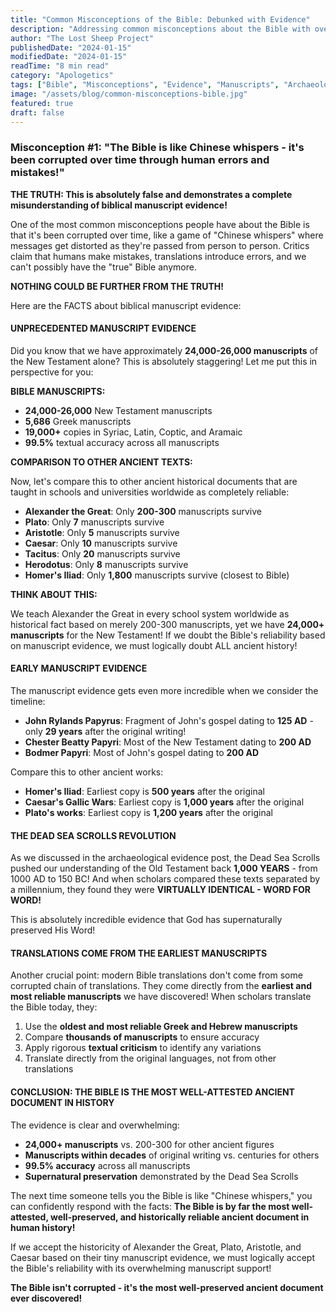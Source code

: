 ```yaml
---
title: "Common Misconceptions of the Bible: Debunked with Evidence"
description: "Addressing common misconceptions about the Bible with overwhelming manuscript evidence and archaeological facts."
author: "The Lost Sheep Project"
publishedDate: "2024-01-15"
modifiedDate: "2024-01-15"
readTime: "8 min read"
category: "Apologetics"
tags: ["Bible", "Misconceptions", "Evidence", "Manuscripts", "Archaeology"]
image: "/assets/blog/common-misconceptions-bible.jpg"
featured: true
draft: false
---
```


<!-- ## Common Misconceptions of the Bible -->

### Misconception #1: "The Bible is like Chinese whispers - it's been corrupted over time through human errors and mistakes!"

**THE TRUTH: This is absolutely false and demonstrates a complete misunderstanding of biblical manuscript evidence!**

One of the most common misconceptions people have about the Bible is that it's been corrupted over time, like a game of "Chinese whispers" where messages get distorted as they're passed from person to person. Critics claim that humans make mistakes, translations introduce errors, and we can't possibly have the "true" Bible anymore.

**NOTHING COULD BE FURTHER FROM THE TRUTH!**

Here are the FACTS about biblical manuscript evidence:

#### **UNPRECEDENTED MANUSCRIPT EVIDENCE**

Did you know that we have approximately **24,000-26,000 manuscripts** of the New Testament alone? This is absolutely staggering! Let me put this in perspective for you:

**BIBLE MANUSCRIPTS:**
- **24,000-26,000** New Testament manuscripts
- **5,686** Greek manuscripts
- **19,000+** copies in Syriac, Latin, Coptic, and Aramaic
- **99.5%** textual accuracy across all manuscripts

**COMPARISON TO OTHER ANCIENT TEXTS:**

Now, let's compare this to other ancient historical documents that are taught in schools and universities worldwide as completely reliable:

- **Alexander the Great**: Only **200-300** manuscripts survive
- **Plato**: Only **7** manuscripts survive  
- **Aristotle**: Only **5** manuscripts survive
- **Caesar**: Only **10** manuscripts survive
- **Tacitus**: Only **20** manuscripts survive
- **Herodotus**: Only **8** manuscripts survive
- **Homer's Iliad**: Only **1,800** manuscripts survive (closest to Bible)

**THINK ABOUT THIS:**

We teach Alexander the Great in every school system worldwide as historical fact based on merely 200-300 manuscripts, yet we have **24,000+ manuscripts** for the New Testament! If we doubt the Bible's reliability based on manuscript evidence, we must logically doubt ALL ancient history!

#### **EARLY MANUSCRIPT EVIDENCE**

The manuscript evidence gets even more incredible when we consider the timeline:

- **John Rylands Papyrus**: Fragment of John's gospel dating to **125 AD** - only **29 years** after the original writing!
- **Chester Beatty Papyri**: Most of the New Testament dating to **200 AD**
- **Bodmer Papyri**: Most of John's gospel dating to **200 AD**

Compare this to other ancient works:
- **Homer's Iliad**: Earliest copy is **500 years** after the original
- **Caesar's Gallic Wars**: Earliest copy is **1,000 years** after the original
- **Plato's works**: Earliest copy is **1,200 years** after the original

#### **THE DEAD SEA SCROLLS REVOLUTION**

As we discussed in the archaeological evidence post, the Dead Sea Scrolls pushed our understanding of the Old Testament back **1,000 YEARS** - from 1000 AD to 150 BC! And when scholars compared these texts separated by a millennium, they found they were **VIRTUALLY IDENTICAL - WORD FOR WORD!**

This is absolutely incredible evidence that God has supernaturally preserved His Word!

#### **TRANSLATIONS COME FROM THE EARLIEST MANUSCRIPTS**

Another crucial point: modern Bible translations don't come from some corrupted chain of translations. They come directly from the **earliest and most reliable manuscripts** we have discovered! When scholars translate the Bible today, they:

1. Use the **oldest and most reliable Greek and Hebrew manuscripts**
2. Compare **thousands of manuscripts** to ensure accuracy
3. Apply rigorous **textual criticism** to identify any variations
4. Translate directly from the original languages, not from other translations

#### **CONCLUSION: THE BIBLE IS THE MOST WELL-ATTESTED ANCIENT DOCUMENT IN HISTORY**

The evidence is clear and overwhelming:

- **24,000+ manuscripts** vs. 200-300 for other ancient figures
- **Manuscripts within decades** of original writing vs. centuries for others
- **99.5% accuracy** across all manuscripts
- **Supernatural preservation** demonstrated by the Dead Sea Scrolls

The next time someone tells you the Bible is like "Chinese whispers," you can confidently respond with the facts: **The Bible is by far the most well-attested, well-preserved, and historically reliable ancient document in human history!**

If we accept the historicity of Alexander the Great, Plato, Aristotle, and Caesar based on their tiny manuscript evidence, we must logically accept the Bible's reliability with its overwhelming manuscript support!

**The Bible isn't corrupted - it's the most well-preserved ancient document ever discovered!**
